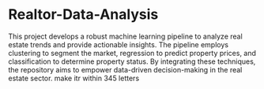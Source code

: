 # Realtor-Data-Analysis
This project develops a robust machine learning pipeline to analyze real estate trends and provide actionable insights. The pipeline employs clustering to segment the market, regression to predict property prices, and classification to determine property status. By integrating these techniques, the repository aims to empower data-driven decision-making in the real estate sector.  make itr within 345 letters
